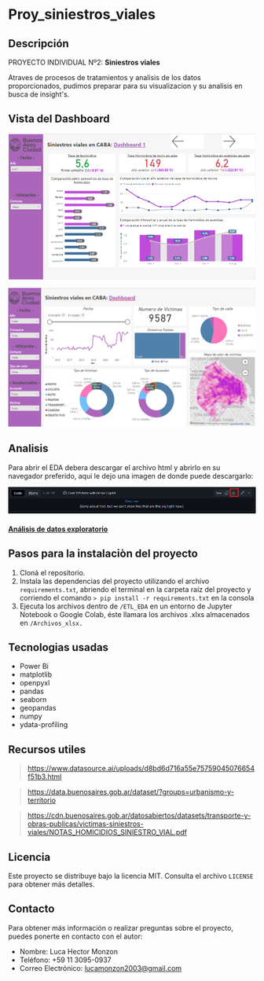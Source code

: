 # Proy_siniestros_viales

## **Descripción**

PROYECTO INDIVIDUAL Nº2: **Siniestros viales**

Atraves de procesos de tratamientos y analisis de los datos proporcionados, pudimos preparar para su visualizacion y su analisis en busca de insight's.

## **Vista del Dashboard**

![Dashboard Demo 1](Imagenes/Dashboard_2.png)

![Dashboard Demo 2](Imagenes/Dashboard.png)

## **Analisis**

Para abrir el EDA debera descargar el archivo html y abrirlo en su navegador preferido, aqui le dejo una imagen de donde puede descargarlo:

![Download example](Imagenes/Download.png)

#### [Análisis de datos exploratorio](./ETL_EDA/siniestros_report_eda.html)

## **Pasos para la instalaciòn del proyecto**

1. Cloná el repositorio.
2. Instala las dependencias del proyecto utilizando el archivo ``requirements.txt``, abriendo el terminal en la carpeta raíz del proyecto y corriendo el comando ``> pip install -r requirements.txt`` en la consola 
3. Ejecuta los archivos dentro de ``/ETL_EDA`` en un entorno de Jupyter Notebook o Google Colab, éste llamara los archivos .xlxs almacenados en ``/Archivos_xlsx.``

## **Tecnologias usadas**

* Power Bi
* matplotlib
* openpyxl
* pandas
* seaborn
* geopandas
* numpy
* ydata-profiling

## **Recursos utiles**

> https://www.datasource.ai/uploads/d8bd6d716a55e75759045076654f51b3.html

> https://data.buenosaires.gob.ar/dataset/?groups=urbanismo-y-territorio

> https://cdn.buenosaires.gob.ar/datosabiertos/datasets/transporte-y-obras-publicas/victimas-siniestros-viales/NOTAS_HOMICIDIOS_SINIESTRO_VIAL.pdf


## **Licencia**

Este proyecto se distribuye bajo la licencia MIT. Consulta el archivo ``LICENSE`` para obtener más detalles.


## **Contacto**

Para obtener más información o realizar preguntas sobre el proyecto, puedes ponerte en contacto con el autor:

* Nombre: Luca Hector Monzon
* Teléfono: +59 11 3095-0937
* Correo Electrónico: lucamonzon2003@gmail.com
